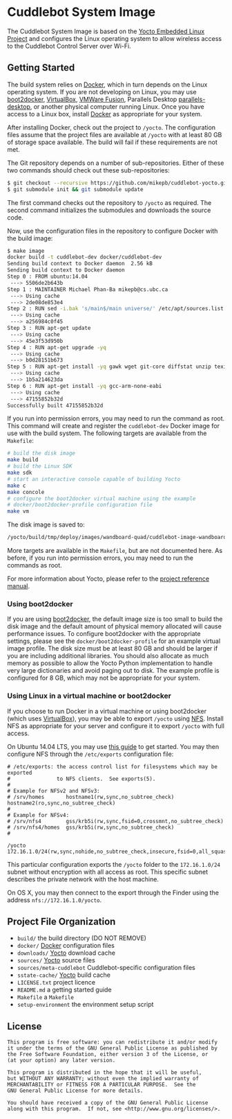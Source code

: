 # Cuddlebot System Image

The Cuddlebot System Image is based on the
[Yocto Embedded Linux Project][yocto] and configures the Linux operating
system to allow wireless access to the Cuddlebot Control Server over Wi-Fi.


## Getting Started

The build system relies on [Docker][docker], which in turn depends on the
Linux operating system. If you are not developing on Linux, you may use
[boot2docker][boot2docker], [VirtualBox][virtualbox],
[VMWare Fusion][vmware-fusion], Parallels Desktop [parallels-desktop], or
another physical computer running Linux. Once you have access to a Linux
box, install [Docker][docker] as appropriate for your system.

After installing Docker, check out the project to `/yocto`. The
configuration files assume that the project files are available at `/yocto`
with at least 80 GB of storage space available. The build will fail if these
requirements are not met.

The Git repository depends on a number of sub-repositories. Either of these
two commands should check out these sub-repositories:

```sh
$ git checkout --recursive https://github.com/mikepb/cuddlebot-yocto.git /yocto
$ git submodule init && git submodule update
```

The first command checks out the repository to `/yocto` as required. The
second command initializes the submodules and downloads the source code.

Now, use the configuration files in the repository to configure Docker with
the build image:

```sh
$ make image
docker build -t cuddlebot-dev docker/cuddlebot-dev
Sending build context to Docker daemon  2.56 kB
Sending build context to Docker daemon 
Step 0 : FROM ubuntu:14.04
 ---> 5506de2b643b
Step 1 : MAINTAINER Michael Phan-Ba mikepb@cs.ubc.ca
 ---> Using cache
 ---> 2de08de853e4
Step 2 : RUN sed -i.bak 's/main$/main universe/' /etc/apt/sources.list
 ---> Using cache
 ---> a256984c0f45
Step 3 : RUN apt-get update
 ---> Using cache
 ---> 45e3f53d950b
Step 4 : RUN apt-get upgrade -yq
 ---> Using cache
 ---> b0d28151b673
Step 5 : RUN apt-get install -yq gawk wget git-core diffstat unzip texinfo gcc-multilib build-essential chrpath libsdl1.2-dev xterm
 ---> Using cache
 ---> 1b5a214623da
Step 6 : RUN apt-get install -yq gcc-arm-none-eabi
 ---> Using cache
 ---> 47155852b32d
Successfully built 47155852b32d
```

If you run into permission errors, you may need to run the command as root.
This command will create and register the `cuddlebot-dev` Docker image for
use with the build system. The following targets are available from the
`Makefile`:

```sh
# build the disk image
make build
# build the Linux SDK
make sdk
# start an interactive console capable of building Yocto
make c
make concole
# configure the boot2docker virtual machine using the example
# docker/boot2docker-profile configuration file
make vm
```

The disk image is saved to:

```sh
/yocto/build/tmp/deploy/images/wandboard-quad/cuddlebot-image-wandboard-quad.sdcard
```

More targets are available in the `Makefile`, but are not documented here.
As before, if you run into permission errors, you may need to run the
commands as root.

For more information about Yocto, please refer to the
[project reference manual][yocto_manual].


### Using boot2docker

If you are using [boot2docker][boot2docker], the default image size is too
small to build the disk image and the default amount of physical memory
allocated will cause performance issues. To configure boot2docker with the
appropriate settings, please see the `docker/boot2docker-profile` for
an example virtual image profile. The disk size must be at least 80 GB and
should be larger if you are including additional libraries. You should also
allocate as much memory as possible to allow the Yocto Python implementation
to handle very large dictionaries and avoid paging out to disk. The example
profile is configured for 8 GB, which may not be appropriate for your
system.


### Using Linux in a virtual machine or boot2docker

If you choose to run Docker in a virtual machine or using boot2docker (which
uses [VirtualBox][virtualbox]), you may be able to export `/yocto` using
[NFS][nfs]. Install NFS as appropriate for your server and configure it to
export `/yocto` with full access.

On Ubuntu 14.04 LTS, you may use [this guide][ubuntu-nfs] to get started.
You may then configure NFS through the `/etc/exports` configuration file:

```
# /etc/exports: the access control list for filesystems which may be exported
#               to NFS clients.  See exports(5).
#
# Example for NFSv2 and NFSv3:
# /srv/homes       hostname1(rw,sync,no_subtree_check) hostname2(ro,sync,no_subtree_check)
#
# Example for NFSv4:
# /srv/nfs4        gss/krb5i(rw,sync,fsid=0,crossmnt,no_subtree_check)
# /srv/nfs4/homes  gss/krb5i(rw,sync,no_subtree_check)
#

/yocto       172.16.1.0/24(rw,sync,nohide,no_subtree_check,insecure,fsid=0,all_squash,anonuid=0)
```

This particular configuration exports the `/yocto` folder to the
`172.16.1.0/24` subnet without encryption with all access as root.
This specific subnet describes the private network with the host machine.

On OS X, you may then connect to the export through the Finder using the
address `nfs://172.16.1.0/yocto`.


## Project File Organization

- `build/` the build directory (DO NOT REMOVE)
- `docker/` [Docker][docker] configuration files
- `downloads/` [Yocto][yocto] download cache
- `sources/` [Yocto][yocto] source files
- `sources/meta-cuddlebot` Cuddlebot-specific configuration files
- `sstate-cache/` [Yocto][yocto] build cache
- `LICENSE.txt` project licence
- `README.md` a getting started guide
- `Makefile` a `Makefile`
- `setup-environment` the environment setup script


## License

    This program is free software: you can redistribute it and/or modify
    it under the terms of the GNU General Public License as published by
    the Free Software Foundation, either version 3 of the License, or
    (at your option) any later version.

    This program is distributed in the hope that it will be useful,
    but WITHOUT ANY WARRANTY; without even the implied warranty of
    MERCHANTABILITY or FITNESS FOR A PARTICULAR PURPOSE.  See the
    GNU General Public License for more details.

    You should have received a copy of the GNU General Public License
    along with this program.  If not, see <http://www.gnu.org/licenses/>.


[boot2docker]: http://boot2docker.io
[docker]: https://www.docker.com
[nfs]: https://en.wikipedia.org/wiki/Network_File_System
[parallels-desktop]: http://www.parallels.com/ca/products/desktop/
[ubuntu-nfs]: https://help.ubuntu.com/community/SettingUpNFSHowTo
[virtualbox]: https://www.virtualbox.org
[vmware-fusion]: https://www.vmware.com/products/fusion/features.html
[vmware]: https://www.vmware.com
[yocto]: https://www.yoctoproject.org
[yocto_manual]: http://www.yoctoproject.org/docs/current/ref-manual/ref-manual.html
